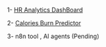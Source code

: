 1- [HR Analytics DashBoard](https://github.com/AhmadJer99/AppTrainers.HR_AnalyticsDashBoard)

2- [Calories Burn Predictor](https://github.com/AhmadJer99/Calories-Burn-Prediction)

3- n8n tool , AI agents (Pending)
